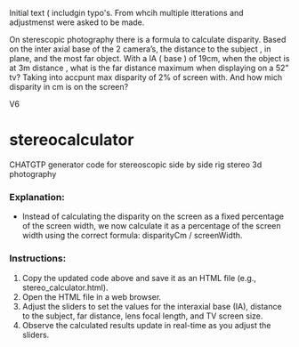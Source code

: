 Initial text ( includgin typo's. From whcih multiple itterations and adjustmenst were asked to be made.

On sterescopic photography there is a formula to calculate disparity. Based on the inter axial base of the 2 camera’s, the distance to the subject , in plane, and the most far object. With a IA ( base ) of 19cm, when the object is at 3m distance , what is the far distance maximum when displaying on a 52” tv? Taking into accpunt max disparity of 2% of screen with. And how mich disparity in cm is on the screen?


V6

# stereocalculator
CHATGTP generator code for stereoscopic side by side rig stereo 3d photography


### Explanation:
- Instead of calculating the disparity on the screen as a fixed percentage of the screen width, we now calculate it as a percentage of the screen width using the correct formula: disparityCm / screenWidth.

### Instructions:
1. Copy the updated code above and save it as an HTML file (e.g., stereo_calculator.html).
2. Open the HTML file in a web browser.
3. Adjust the sliders to set the values for the interaxial base (IA), distance to the subject, far distance, lens focal length, and TV screen size.
4. Observe the calculated results update in real-time as you adjust the sliders.

